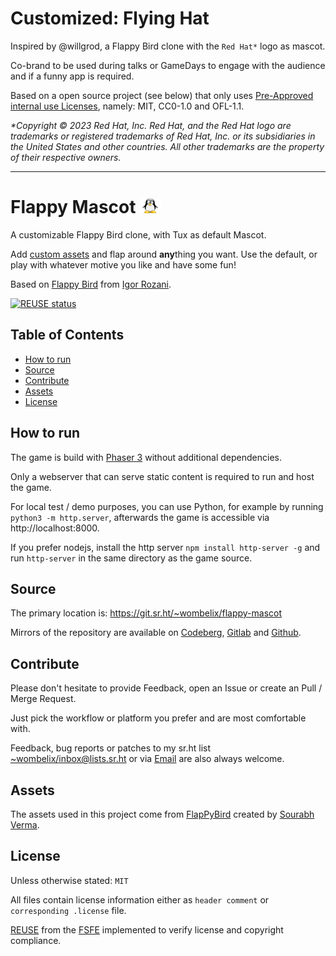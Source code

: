<!--
SPDX-FileCopyrightText: 2023 Dominik Wombacher <dominik@wombacher.cc>

SPDX-License-Identifier: MIT
-->

# Customized: Flying Hat

Inspired by @willgrod, a Flappy Bird clone with the `Red Hat*` logo as mascot.

Co-brand to be used during talks or GameDays to engage with the audience and if a funny app is required.

Based on a open source project (see below) that only uses [Pre-Approved internal use Licenses](https://policy.a2z.com/docs/82475/publication), namely: MIT, CC0-1.0 and OFL-1.1.

_*Copyright © 2023 Red Hat, Inc. Red Hat, and the Red Hat logo are trademarks or registered trademarks of Red Hat, Inc. or its subsidiaries in the United States and other countries. All other trademarks are the property of their respective owners._

-----

# Flappy Mascot ![Flappy Mascot](img/favicon.png)

A customizable Flappy Bird clone, with Tux as default Mascot.

Add [custom assets](custom/README.md) and flap around **any**thing you want. Use the default, or play with whatever motive you like and have some fun!

Based on [Flappy Bird](https://github.com/IgorRozani/flappy-bird) 
from [Igor Rozani](https://github.com/IgorRozani).

[![REUSE status](https://api.reuse.software/badge/git.sr.ht/~wombelix/flappy-mascot)](https://api.reuse.software/info/git.sr.ht/~wombelix/flappy-mascot)

## Table of Contents

* [How to run](#how-to-run)
* [Source](#contribute)
* [Contribute](#contribute)
* [Assets](#assets)
* [License](#license)

## How to run

The game is build with [Phaser 3](https://phaser.io/) without additional dependencies. 

Only a webserver that can serve static content is required to run and host the game.

For local test / demo purposes, you can use Python, for example by running `python3 -m http.server`, afterwards the game is accessible via http://localhost:8000.

If you prefer nodejs, install the http server `npm install http-server -g` and run `http-server` in the same directory as the game source.

## Source

The primary location is: https://git.sr.ht/~wombelix/flappy-mascot

Mirrors of the repository are available on 
[Codeberg](https://codeberg.org/wombelix/flappy-mascot), 
[Gitlab](https://gitlab.com/wombelix/flappy-mascot) and 
[Github](https://github.com/wombelix/flappy-mascot).

## Contribute

Please don't hesitate to provide Feedback, open an Issue or create an Pull / Merge Request.

Just pick the workflow or platform you prefer and are most comfortable with.

Feedback, bug reports or patches to my sr.ht list [~wombelix/inbox@lists.sr.ht](https://lists.sr.ht/~wombelix/inbox) 
or via [Email](https://dominik.wombacher.cc/pages/contact.html) are also always welcome.

## Assets

The assets used in this project come from [FlapPyBird](https://github.com/sourabhv/FlapPyBird) 
created by [Sourabh Verma](https://github.com/sourabhv).

## License

Unless otherwise stated: `MIT`

All files contain license information either as `header comment` or `corresponding .license` file.

[REUSE](https://reuse.software) from the [FSFE](https://fsfe.org/) implemented to verify license and copyright compliance.
